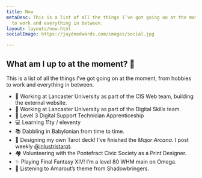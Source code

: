 ```yaml
---
title: Now
metaDesc: This is a list of all the things I’ve got going on at the moment, from hobbies
  to work and everything in between.
layout: layouts/now.html
socialImage: https://jaydnedwards.com/images/social.jpg

---
```

## What am I up to at the moment? <span class="\[ emoji \]" aria-hidden="true">🔮</span>

This is a list of all the things I’ve got going on at the moment, from hobbies to work and everything in between.

* <span class="\[ emoji \] \[ bullet \]" aria-hidden="true">💼</span> Working at Lancaster University as part of the CIS Web team, building the external website.
* <span class="\[ emoji \] \[ bullet \]" aria-hidden="true">💼</span> Working at Lancaster University as part of the Digital Skills team.
* <span class="\[ emoji \] \[ bullet \]" aria-hidden="true">💼</span> Level 3 Digital Support Technician Apprenticeship
* <span class="\[ emoji \] \[ bullet \]" aria-hidden="true">💻</span> Learning 11ty / eleventy
* <span class="\[ emoji \] \[ bullet \]" aria-hidden="true">📚</span> Dabbling in Babylonian from time to time.
* <span class="\[ emoji \] \[ bullet \]" aria-hidden="true">🔮</span> Designing my own Tarot deck! I've finished the _Major Arcana_. I post weekly <a href="https://linktr.ee/inlustristarot">@inlustristarot</a>.
* <span class="\[ emoji \] \[ bullet \]" aria-hidden="true">🏘</span> Volunteering with the Pontefract Civic Society as a Print Designer.
* <span class="\[ emoji \] \[ bullet \]" aria-hidden="true">✨</span> Playing Final Fantasy XIV! I’m a level 80 WHM main on Omega.
* <span class="\[ emoji \] \[ bullet \]" aria-hidden="true">🎵</span> Listening to Amarout’s theme from Shadowbringers.